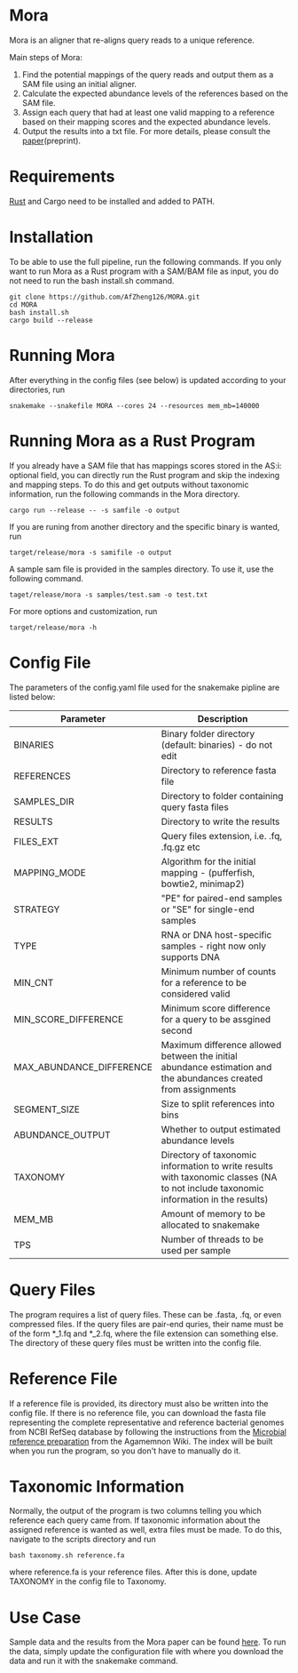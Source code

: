 # Mora

Mora is an aligner that re-aligns query reads to a unique reference.

Main steps of Mora: 
1. Find the potential mappings of the query reads and output them as a SAM file using an initial aligner.
2. Calculate the expected abundance levels of the references based on the SAM file.
3. Assign each query that had at least one valid mapping to a reference based on their mapping scores and the expected abundance levels.
4. Output the results into a txt file. 
For more details, please consult the [paper](https://biorxiv.org/cgi/content/short/2022.10.18.512733v1)(preprint).

# Requirements
[Rust](https://www.rust-lang.org/tools/install) and Cargo need to be installed and added to PATH.

# Installation
To be able to use the full pipeline, run the following commands. If you only want to run Mora as a Rust program with a SAM/BAM file as input, you do not need to run the bash install.sh command. 
```
git clone https://github.com/AfZheng126/MORA.git
cd MORA
bash install.sh
cargo build --release
```

# Running Mora
After everything in the config files (see below) is updated according to your directories, run 
```
snakemake --snakefile MORA --cores 24 --resources mem_mb=140000
```

# Running Mora as a Rust Program
If you already have a SAM file that has mappings scores stored in the AS:i: optional field, you can directly run the Rust program and skip the indexing and mapping steps. To do this and get outputs without taxonomic information, run the following commands in the Mora directory.
```
cargo run --release -- -s samfile -o output
```
If you are runing from another directory and the specific binary is wanted, run 
```
target/release/mora -s samifile -o output
```
A sample sam file is provided in the samples directory. To use it, use the following command. 
```
taget/release/mora -s samples/test.sam -o test.txt
```
For more options and customization, run 
```
target/release/mora -h
```


# Config File
The parameters of the config.yaml file used for the snakemake pipline are listed below: 

| Parameter | Description |
| ---- | --- |
| BINARIES | Binary folder directory (default: binaries) - do not edit |
| REFERENCES | Directory to reference fasta file |
| SAMPLES_DIR | Directory to folder containing query fasta files |
| RESULTS | Directory to write the results |
| FILES_EXT | Query files extension, i.e. .fq, .fq.gz etc |
| MAPPING_MODE | Algorithm for the initial mapping - (pufferfish, bowtie2, minimap2)|
| STRATEGY | "PE" for paired-end samples or "SE" for single-end samples |
| TYPE | RNA or DNA host-specific samples - right now only supports DNA |
| MIN_CNT | Minimum number of counts for a reference to be considered valid |
| MIN_SCORE_DIFFERENCE | Minimum score difference for a query to be assgined second |
| MAX_ABUNDANCE_DIFFERENCE | Maximum difference allowed between the initial abundance estimation and the abundances created from assignments |
| SEGMENT_SIZE | Size to split references into bins |
| ABUNDANCE_OUTPUT | Whether to output estimated abundance levels |
| TAXONOMY | Directory of taxonomic information to write results with taxonomic classes (NA to not include taxonomic information in the results) |
| MEM_MB | Amount of memory to be allocated to snakemake |
| TPS | Number of threads to be used per sample |

# Query Files
The program requires a list of query files. These can be .fasta, .fq, or even compressed files. If the query files are pair-end quries, their name must be of the form *_1.fq and *_2.fq, where the file extension can something else. The directory of these query files must be written into the config file. 

# Reference File
If a reference file is provided, its directory must also be written into the config file. If there is no reference file, you can download the fasta file representing the complete representative and reference bacterial genomes from NCBI RefSeq database by following the instructions from the [Microbial reference preparation](https://github.com/ivlachos/agamemnon/wiki/Use-case) from the Agamemnon Wiki. The index will be built when you run the program, so you don't have to manually do it. 

# Taxonomic Information
Normally, the output of the program is two columns telling you which reference each query came from. If taxonomic information about the assigned reference is wanted as well, extra files must be made. To do this, navigate to the scripts directory and run
```
bash taxonomy.sh reference.fa
```
where reference.fa is your reference files. After this is done, update TAXONOMY in the config file to Taxonomy. 


 # Use Case
Sample data and the results from the Mora paper can be found [here](https://github.com/AfZheng126/MORA-data). To run the data, simply update the configuration file with where you download the data and run it with the snakemake command. 
